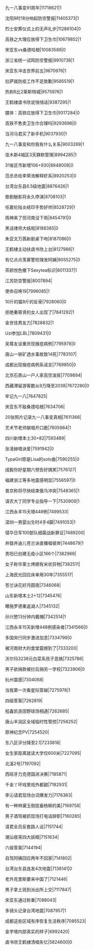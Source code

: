 九一八事变91周年|11718621|1

沈阳9时18分响起防空警报|11405373|1

烈士安葬仪式上的无声礼步|11286104|0

高铁之大理应放得下卫生巾|10679852|1

宋亚东vs桑德哈根|10083589|0

浙江省统一试鸣防空警报|9910738|1

宋亚东冲击世界前五|9670976|1

拉萨就防疫工作不足致歉|9585519|1

热刺6比2莱斯特城|9575976|1

王鹤棣虞书欣说悄悄话|9387295|1

媒体：高铁应放得下卫生巾|9317284|0

高铁不售卖卫生巾合理吗|9293696|0

当河马君买了新手机|9037930|1

九一八事变和你我有什么关系|9003269|1

佳木斯4城区3天静默管理|8994285|1

31省区市新增106+930|8948008|0

范丞丞给李荣浩解释虾系|8920253|0

台湾台东县6.5级地震|8876426|1

歌剧魅影将永久停演|8708103|1

任嘉伦陆炎结印手势好帅|8528729|1

雨神来了但河南没下雨|8454791|0

黑话律师大结局|8188385|0

朱亚文万茜新剧桌下吻|8187086|0

王鹤棣主动扶虞书欣上台|8127986|1

有亿点点羡慕警校理发阿姨|8055275|0

茶颜悦色撤下Sexytea标识|8011337|1

江苏防空警报|8007894|

使命召唤19|7996085|1

10斤的猫9斤的反骨|7928060|0

拒绝秦霄贤的女人出现了|7841292|1

金世佳男友力|7828832|1

Uzi参加LBL|7809431|0

吴尊友谈重庆现猴痘病例|7795978|0

唐山一铁矿透水事故致14死|7783107|

成都出现猴痘病例系谣言|7769850|0

北京石景山一户人家高空泼尿|7709894|

西藏滞留游客数从9万降至2038|7672280|0

牢记九一八|7647825|

宋亚东不敌桑德哈根|7634706|

20张照片记录九一八事变真相|7611366|

艺术节老师献唱开口跪|7605984|1

四川新增本土30+82|7593489|

张凌赫唱诀爱|7591942|0

TypaGirl原是Lisa的solo曲|7590255|0

成毅你好星期六预告好搞笑|7576127|

福建浙江等多地震感明显|7556597|0

普京称将尽快结束俄乌冲突|7548365|1

请农大丁同学专业指导一下|7530909|1

江西永丰15天增448例|7499533|

深圳一男婴出生时4手4脚|7491053|1

侵华日军100部队细菌战新罪证|7489200|

井胧井迪儿苍兰诀直播唱彼岸|7448679|1

贵阳已创建无疫小区166个|7382969|

女子称华莱士烤翅有米状异物|7382511|

上海民光回应床单用30年|7355517|

苍兰诀花好月圆夜|7346068|

山东新增本土2+12|7345476|

曝施罗德重返湖人|7345132|

孙兴慜13分钟内戴帽|7342514|1

江西永丰15天新增448例感染者|7341566|0

多国央行同步激进加息|7334799|0

被河南财大的食堂震撼到了|7333200|

沃尔玛3238元白菜系孩子恶搞|7325786|

男子欲捐款被拦后捐另一学校|7323906|0

杭州震感|7304068|

当我第一次看星际穿越|7275978|1

四级答案|7262819|

程鑫凯良田野球场相遇|7262685|

唐山丰润区全域临时性管控|7256252|

原神纪念PV|7254520|

东八区评分降至2.1|7233818|

女生家距离就读大学仅600米|7227095|

北溪2号|7197092|

西班牙力克德国进决赛|7185871|

千金丫环戏里戏外都甜|7182931|

李沁请君现场台词爆发力|7176363|

有一种林黛玉倒拔垂杨柳的美|7169758|

男子酒驾被抓现场打电话辞职|7160285|

请君全员反套路人设|7151744|

潮汕夜宵四大妖精|7151634|

六级答案|7144194|

自驾阿姨回应两年不回家|7141802|

台湾台东县连发4次地震|7136141|0

老外克里斯要来中国了|7121446|

男子拿土铳到派出所上交|7117847|

宋亚东通过称重|7088043|

多镜头记录台湾地震|7087957|1

成都这些区域有序恢复生活秩序|7085523|

金字塔内部真实的样子|6992420|

虞书欣王鹤棣清唱失忆|5824600|0

